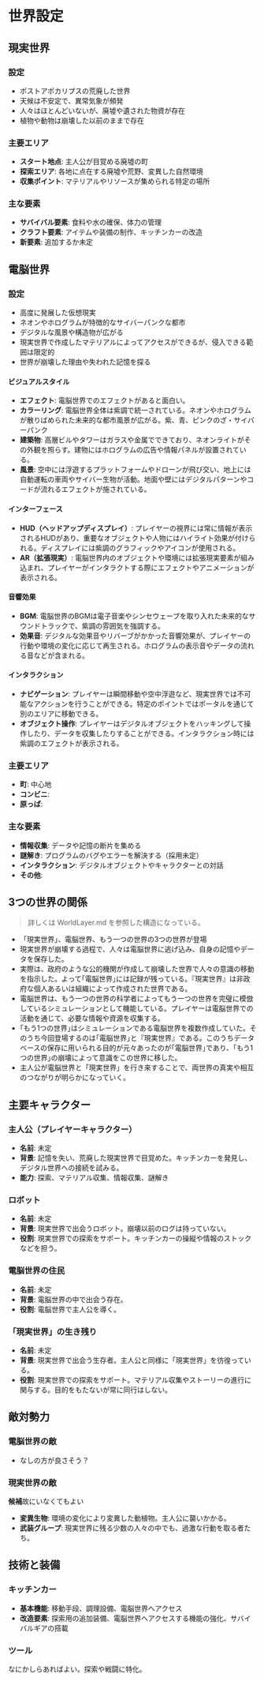 # 世界設定

## 現実世界
### 設定
- ポストアポカリプスの荒廃した世界
- 天候は不安定で、異常気象が頻発
- 人々はほとんどいないが、廃墟や遺された物資が存在
- 植物や動物は崩壊した以前のままで存在

### 主要エリア
- **スタート地点**: 主人公が目覚める廃墟の町
- **探索エリア**: 各地に点在する廃墟や荒野、変異した自然環境
- **収集ポイント**: マテリアルやリソースが集められる特定の場所

### 主な要素
- **サバイバル要素**: 食料や水の確保、体力の管理
- **クラフト要素**: アイテムや装備の制作、キッチンカーの改造
- **新要素**: 追加するか未定

## 電脳世界
### 設定
- 高度に発展した仮想現実
- ネオンやホログラムが特徴的なサイバーパンクな都市
- デジタルな風景や構造物が広がる
- 現実世界で作成したマテリアルによってアクセスができるが、侵入できる範囲は限定的
- 世界が崩壊した理由や失われた記憶を探る

#### ビジュアルスタイル
- **エフェクト**: 電脳世界でのエフェクトがあると面白い。
- **カラーリング**: 電脳世界全体は紫調で統一されている。ネオンやホログラムが散りばめられた未来的な都市風景が広がる。紫、青、ピンクのざ・サイバーパンク
- **建築物**: 高層ビルやタワーはガラスや金属でできており、ネオンライトがその外観を照らす。建物にはホログラムの広告や情報パネルが設置されている。
- **風景**: 空中には浮遊するプラットフォームやドローンが飛び交い、地上には自動運転の車両やサイバー生物が活動。地面や壁にはデジタルパターンやコードが流れるエフェクトが施されている。

#### インターフェース
- **HUD（ヘッドアップディスプレイ）**: プレイヤーの視界には常に情報が表示されるHUDがあり、重要なオブジェクトや人物にはハイライト効果が付けられる。ディスプレイには紫調のグラフィックやアイコンが使用される。
- **AR（拡張現実）**: 電脳世界内のオブジェクトや環境には拡張現実要素が組み込まれ、プレイヤーがインタラクトする際にエフェクトやアニメーションが表示される。

#### 音響効果
- **BGM**: 電脳世界のBGMは電子音楽やシンセウェーブを取り入れた未来的なサウンドトラックで、紫調の雰囲気を強調する。
- **効果音**: デジタルな効果音やリバーブがかかった音響効果が、プレイヤーの行動や環境の変化に応じて再生される。ホログラムの表示音やデータの流れる音などが含まれる。

#### インタラクション
- **ナビゲーション**: プレイヤーは瞬間移動や空中浮遊など、現実世界では不可能なアクションを行うことができる。特定のポイントではポータルを通じて別のエリアに移動できる。
- **オブジェクト操作**: プレイヤーはデジタルオブジェクトをハッキングして操作したり、データを収集したりすることができる。インタラクション時には紫調のエフェクトが表示される。

### 主要エリア
- **町**: 中心地
- **コンビニ**:
- **原っぱ**:

### 主な要素
- **情報収集**: データや記憶の断片を集める
- **謎解き**: プログラムのバグやエラーを解決する（採用未定）
- **インタラクション**: デジタルオブジェクトやキャラクターとの対話
- **その他**: 

## 3つの世界の関係
> 詳しくは WorldLayer.md を参照した構造になっている。
- 「現実世界」、電脳世界、もう一つの世界の3つの世界が登場
- 現実世界が崩壊する過程で、人々は電脳世界に逃げ込み、自身の記憶やデータを保存した。
- 実際は、政府のような公的機関が作成して崩壊した世界で人々の意識の移動を指示した。よって｢電脳世界｣には記録が残っている。『現実世界』は非政府な個人あるいは組織によって作成された世界である。
- 電脳世界は、もう一つの世界の科学者によってもう一つの世界を完璧に模倣しているシミュレーションとして機能している。プレイヤーは電脳世界での活動を通じて、必要な情報や資源を収集する。
- ｢もう1つの世界｣はシミュレーションである電脳世界を複数作成していた。そのうち今回登場するのは｢電脳世界｣と『現実世界』である。このうちデータベースの保存に用いられる目的が元々あったのが｢電脳世界｣であり、｢もう1つの世界｣の崩壊によって意識をこの世界に移した。
- 主人公が電脳世界と「現実世界」を行き来することで、両世界の真実や相互のつながりが明らかになっていく。

## 主要キャラクター
### 主人公（プレイヤーキャラクター）
- **名前**: 未定
- **背景**: 記憶を失い、荒廃した現実世界で目覚めた。キッチンカーを発見し、デジタル世界への接続を試みる。
- **能力**: 探索、マテリアル収集、情報収集、謎解き

### ロボット
- **名前**: 未定
- **背景**: 現実世界で出会うロボット。崩壊以前のログは持っていない。
- **役割**: 現実世界での探索をサポート。キッチンカーの操縦や情報のストックなどを担う。

### 電脳世界の住民
- **名前**: 未定
- **背景**: 電脳世界の中で出会う存在。
- **役割**: 電脳世界で主人公を導く。

### 「現実世界」の生き残り
- **名前**: 未定
- **背景**: 現実世界で出会う生存者。主人公と同様に「現実世界」を彷徨っている。
- **役割**: 現実世界での探索をサポート。マテリアル収集やストーリーの進行に関与する。目的をもたないが常に同行はしない。

## 敵対勢力
### 電脳世界の敵
- なしの方が良さそう？

### 現実世界の敵
**候補**故にいなくてもよい
- **変異生物**: 環境の変化により変異した動植物。主人公に襲いかかる。
- **武装グループ**: 現実世界に残る少数の人々の中でも、過激な行動を取る者たち。

## 技術と装備
### キッチンカー
- **基本機能**: 移動手段、調理設備、電脳世界へアクセス
- **改造要素**: 探索用の追加装備、電脳世界へアクセスする機能の強化、サバイバルギアの搭載

### ツール
なにかしらあればよい。探索や戦闘に特化。
